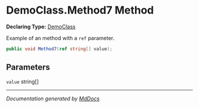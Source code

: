 ﻿<!--  
 =================================================================   
   Auto-Generated:   
   The contents of this file were generated by a tool.  
   Changes to this file may be list if the file is regenerated  
 =================================================================   
-->

# DemoClass.Method7 Method

**Declaring Type:** [DemoClass](../index.md)

Example of an method with a `ref` parameter.

```csharp
public void Method7(ref string[] value);
```

## Parameters

`value`  string\[\]

___

*Documentation generated by [MdDocs](https://github.com/ap0llo/mddocs)*
